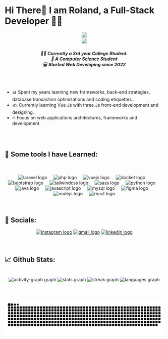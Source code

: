 <h1 align="left">Hi There👋 I am Roland, a Full-Stack Developer 🧑‍💻</h1>

<div align="center">
  <img src="https://user-images.githubusercontent.com/74038190/235224431-e8c8c12e-6826-47f1-89fb-2ddad83b3abf.gif" width="300">
</div>

<div align="center">
    <img src="https://visitor-badge.laobi.icu/badge?page_id=CodeArisu.CodeArisu" />
</div>

<div align="center">
  <h5>
        🧑‍🎓 Currently a 3rd year College Student.<br>
        📖 A Computer Science Student<br>
        💻 Started Web Developing since 2022
  </h5>
</div>

</br>

###

- 📊 Spent my years learning new frameworks, back-end strategies, database transaction optimizations and coding etiquettes.
- ✍️ Currently learning Vue Js with three Js front-end development and designing.
- 🔥 Focus on web applications architectures, frameworks and development.

</br>
</br>

###

<h2 align="left">🚀 Some tools I have Learned: </h2>

</br>
</br>

<div align="center">
 <img src="https://cdn.jsdelivr.net/gh/devicons/devicon/icons/laravel/laravel-original.svg" height="40" width="40" alt="laravel logo"  />
  <img width="12" />
  <img src="https://cdn.jsdelivr.net/gh/devicons/devicon/icons/php/php-original.svg" height="40" width="40" alt="php logo"  />
  <img width="12" />
  <img src="https://cdn.jsdelivr.net/gh/devicons/devicon/icons/vuejs/vuejs-original.svg" height="40" width="40" alt="vuejs logo"  />
  <img width="12" />
  <img src="https://cdn.jsdelivr.net/gh/devicons/devicon/icons/docker/docker-original.svg" height="40" width="40" alt="docket logo" />
  <img width="12" />
  <img src="https://cdn.jsdelivr.net/gh/devicons/devicon/icons/bootstrap/bootstrap-original.svg" height="40" width="40"  alt="bootstrap logo"  />
  <img width="12" />
  <img src="https://cdn.jsdelivr.net/gh/devicons/devicon/icons/tailwindcss/tailwindcss-original-wordmark.svg" height="40" width="40"  alt="tailwindcss logo"  />
  <img width="12" />
  <img src="https://cdn.jsdelivr.net/gh/devicons/devicon/icons/sass/sass-original.svg" height="40" width="40"  alt="sass logo"  />
  <img width="12" />
  <img src="https://cdn.jsdelivr.net/gh/devicons/devicon/icons/python/python-original.svg" height="40" width="40"  alt="python logo"  />
  <img width="12" />
  <img src="https://cdn.jsdelivr.net/gh/devicons/devicon/icons/java/java-original.svg" height="40" width="40" alt="java logo"  />
  <img width="12" />
  <img src="https://cdn.jsdelivr.net/gh/devicons/devicon/icons/javascript/javascript-original.svg"height="40" width="40" alt="javascript logo"  />
  <img width="12" />
  <img src="https://cdn.simpleicons.org/mysql/4479A1" height="40" width="40" alt="mysql logo"  />
  <img width="12" />
  <img src="https://cdn.jsdelivr.net/gh/devicons/devicon/icons/figma/figma-original.svg" height="40" width="40" alt="figma logo"  />
  <img width="12" />
  <img src="https://cdn.jsdelivr.net/gh/devicons/devicon/icons/nodejs/nodejs-original.svg" height="40" width="40" alt="nodejs logo"  />
  <img width="12" />
  <img src="https://cdn.jsdelivr.net/gh/devicons/devicon/icons/react/react-original.svg"height="40" width="40" alt="react logo"  />
</div>

</br>
</br>

###

<h2 align="left">📲 Socials: </h2>

<div align="center">
  <a href="#"><img src="https://img.shields.io/static/v1?message=Instagram&logo=instagram&label=&color=E4405F&logoColor=white&labelColor=&style=for-the-badge" height="35" alt="instagram logo"  /></a>
  <a href="#"><img src="https://img.shields.io/static/v1?message=Gmail&logo=gmail&label=&color=D14836&logoColor=white&labelColor=&style=for-the-badge" height="35" alt="gmail logo"  /></a>
  <a href="https://www.linkedin.com/in/rolando-gerona-bb8a3036b/"><img src="https://img.shields.io/static/v1?message=LinkedIn&logo=linkedin&label=&color=0077B5&logoColor=white&labelColor=&style=for-the-badge" height="35" alt="linkedin logo"  /></a>
</div>

</br>
</br>

###

<h2 align="left">📈 Github Stats: </h2>

<br clear="both">

<div align="center">
  <img src="https://github-readme-activity-graph.vercel.app/graph?username=CodeArisu&radius=16&theme=react&area=true&order=5" height="300" alt="activity-graph graph"  />
  <img src="https://github-readme-stats.vercel.app/api?username=CodeArisu&hide_title=false&hide_rank=false&show_icons=true&include_all_commits=true&count_private=true&disable_animations=false&theme=dracula&locale=en&hide_border=false&order=1" height="150" alt="stats graph"  />
  <img src="https://streak-stats.demolab.com?user=CodeArisu&locale=en&mode=daily&theme=dracula&hide_border=false&border_radius=5&order=3" height="150" alt="streak graph"  />
  <img src="https://github-readme-stats.vercel.app/api/top-langs?username=CodeArisu&locale=en&hide_title=false&layout=compact&card_width=320&langs_count=5&theme=dracula&hide_border=false&order=2" height="150" alt="languages graph"  />
</div>

</br>
</br>

###

<picture>
  <source media="(prefers-color-scheme: dark)" srcset="https://raw.githubusercontent.com/CodeArisu/CodeArisu/output/github-snake-dark.svg" />
  <source media="(prefers-color-scheme: light)" srcset="https://raw.githubusercontent.com/CodeArisu/CodeArisu/output/github-snake.svg" />
  <img alt="github-snake" src="github-snake.svg" />
</picture>
